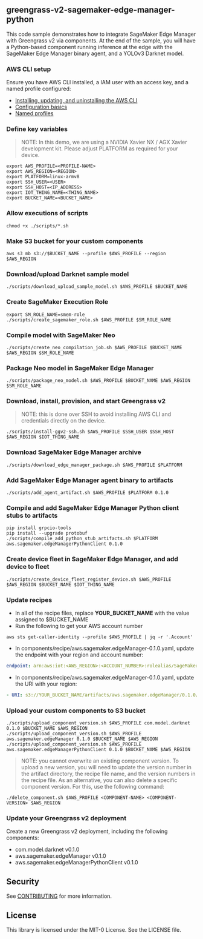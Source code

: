 ## greengrass-v2-sagemaker-edge-manager-python

This code sample demonstrates how to integrate SageMaker Edge Manager with Greengrass v2 via components. At the end of the sample, you will have a Python-based component running inference at the edge with the SageMaker Edge Manager binary agent, and a YOLOv3 Darknet model.

### AWS CLI setup

Ensure you have AWS CLI installed, a IAM user with an access key, and a named profile configured:

* [Installing, updating, and uninstalling the AWS CLI](https://docs.aws.amazon.com/cli/latest/userguide/cli-chap-install.html)
* [Configuration basics](https://docs.aws.amazon.com/cli/latest/userguide/cli-configure-quickstart.html)
* [Named profiles](https://docs.aws.amazon.com/cli/latest/userguide/cli-configure-profiles.html)

### Define key variables
> NOTE: In this demo, we are using a NVIDIA Xavier NX / AGX Xavier development kit. Please adjust PLATFORM as required for your device.
```console
export AWS_PROFILE=<PROFILE-NAME>
export AWS_REGION=<REGION>
export PLATFORM=linux-armv8
export SSH_USER=<USER>
export SSH_HOST=<IP_ADDRESS>
export IOT_THING_NAME=<THING_NAME>
export BUCKET_NAME=<BUCKET_NAME>
```

### Allow executions of scripts
```console
chmod +x ./scripts/*.sh
```

### Make S3 bucket for your custom components
```console
aws s3 mb s3://$BUCKET_NAME --profile $AWS_PROFILE --region $AWS_REGION
```

### Download/upload Darknet sample model
```console
./scripts/download_upload_sample_model.sh $AWS_PROFILE $BUCKET_NAME
```

### Create SageMaker Execution Role
```console
export SM_ROLE_NAME=smem-role
./scripts/create_sagemaker_role.sh $AWS_PROFILE $SM_ROLE_NAME
```

### Compile model with SageMaker Neo
```console
./scripts/create_neo_compilation_job.sh $AWS_PROFILE $BUCKET_NAME $AWS_REGION $SM_ROLE_NAME
```

### Package Neo model in SageMaker Edge Manager
```console
./scripts/package_neo_model.sh $AWS_PROFILE $BUCKET_NAME $AWS_REGION $SM_ROLE_NAME
```

### Download, install, provision, and start Greengrass v2
> NOTE: this is done over SSH to avoid installing AWS CLI and credentials directly on the device.
```console
./scripts/install-ggv2-ssh.sh $AWS_PROFILE $SSH_USER $SSH_HOST $AWS_REGION $IOT_THING_NAME
```

### Download SageMaker Edge Manager archive
```console
./scripts/download_edge_manager_package.sh $AWS_PROFILE $PLATFORM    
```

### Add SageMaker Edge Manager agent binary to artifacts
```console
./scripts/add_agent_artifact.sh $AWS_PROFILE $PLATFORM 0.1.0
```

### Compile and add SageMaker Edge Manager Python client stubs to artifacts
```console
pip install grpcio-tools
pip install --upgrade protobuf
./scripts/compile_add_python_stub_artifacts.sh $PLATFORM aws.sagemaker.edgeManagerPythonClient 0.1.0
```

### Create device fleet in SageMaker Edge Manager, and add device to fleet
```console
./scripts/create_device_fleet_register_device.sh $AWS_PROFILE $AWS_REGION $BUCKET_NAME $IOT_THING_NAME
```

### Update recipes
* In all of the recipe files, replace **YOUR_BUCKET_NAME** with the value assigned to $BUCKET_NAME
* Run the following to get your AWS account number
```console
aws sts get-caller-identity --profile $AWS_PROFILE | jq -r '.Account'
```
* In components/recipe/aws.sagemaker.edgeManager-0.1.0.yaml, update the endpoint with your region and account number:
```yaml
endpoint: arn:aws:iot:<AWS_REGION>:<ACCOUNT_NUMBER>:rolealias/SageMakerEdge-ggv2-smem-fleet
```

* In components/recipe/aws.sagemaker.edgeManager-0.1.0.yaml, update the URI with your region:
```yaml
- URI: s3://YOUR_BUCKET_NAME/artifacts/aws.sagemaker.edgeManager/0.1.0/<AWS_REGION>.pem
```

### Upload your custom components to S3 bucket
```console
./scripts/upload_component_version.sh $AWS_PROFILE com.model.darknet 0.1.0 $BUCKET_NAME $AWS_REGION
./scripts/upload_component_version.sh $AWS_PROFILE aws.sagemaker.edgeManager 0.1.0 $BUCKET_NAME $AWS_REGION 
./scripts/upload_component_version.sh $AWS_PROFILE aws.sagemaker.edgeManagerPythonClient 0.1.0 $BUCKET_NAME $AWS_REGION
```

> NOTE: you cannot overwrite an existing component version. To upload a new version, you will need to update the version number in the artifact directory, the recipe file name, and the version numbers in the recipe file.
> As an alternative, you can also delete a specific component version. For this, use the following command:
```console
./delete_component.sh $AWS_PROFILE <COMPONENT-NAME> <COMPONENT-VERSION> $AWS_REGION
```

### Update your Greengrass v2 deployment

Create a new Greengrass v2 deployment, including the following components:
* com.model.darknet v0.1.0
* aws.sagemaker.edgeManager v0.1.0
* aws.sagemaker.edgeManagerPythonClient v0.1.0

## Security

See [CONTRIBUTING](CONTRIBUTING.md#security-issue-notifications) for more information.

## License

This library is licensed under the MIT-0 License. See the LICENSE file.

